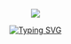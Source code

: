 <p align="center">
<img src="https://capsule-render.vercel.app/api?type=waving&color=timeGradient&height=300&&section=header&text=HI&nbsp;THERE&fontSize=90&fontAlign=50&fontAlignY=30&desc=I&nbsp;am&nbsp;HoneyTian&descAlign=50&descSize=30&descAlignY=60&animation=twinkling" />
</p>
<p align="center">
<a href="https://git.io/typing-svg"><img src="https://readme-typing-svg.demolab.com?font=Fira+Code&pause=1000&width=435&lines=My+universe+will+never+be+the+sameI'm+glad+you+came" alt="Typing SVG" /></a>
</p>

